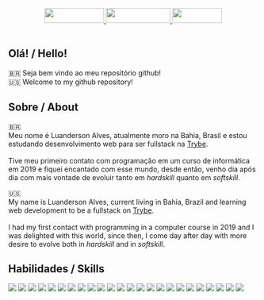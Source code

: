 <div align="center"> 
  <a href="https://www.linkedin.com/in/luandersonalvesdev/">
    <img width="120px" height="30px" src="https://img.shields.io/badge/linkedin-FDECEF?style=for-the-badge&logo=linkedin&logoColor=black">
  </a>
  <a href="https://luandersonalvesdev.github.io/portfolio/">
    <img width="130px" height="30px" src="https://img.shields.io/badge/portfolio-FDECEF?style=for-the-badge&logo=github&logoColor=black">
  </a>
  <a href="mailto:luaoderson@gmail.com?">
    <img width="100px" height="30px" src="https://img.shields.io/badge/gmail-FDECEF?style=for-the-badge&logo=gmail&logoColor=black">
  </a>
</div>

<br>

## **Olá! / Hello!**
🇧🇷 Seja bem vindo ao meu repositório github! <br>
🇺🇸 Welcome to my github repository!

## **Sobre / About**

🇧🇷 <br>
Meu nome é Luanderson Alves, atualmente moro na Bahia, Brasil e estou estudando desenvolvimento web para ser fullstack na <a href="https://www.betrybe.com/">Trybe</a>. <br>
<br>
Tive meu primeiro contato com programação em um curso de informática em 2019 e fiquei encantado com esse mundo, desde então, venho dia após dia com mais vontade de evoluir tanto em _hardskill_ quanto em _softskill_.


🇺🇸 <br>
My name is Luanderson Alves, current living in Bahia, Brazil and learning web development to be a fullstack on <a href="https://www.betrybe.com/">Trybe</a>. <br>
<br>
I had my first contact with programming in a computer course in 2019 and I was delighted with this world, since then, I come day after day with more desire to evolve both in _hardskill_ and in _softskill_.
  
 ## **Habilidades / Skills**
<div>
  <img src="https://img.shields.io/badge/html5-FDECEF?style=for-the-badge&logo=html5&logoColor=black">
  <img src="https://img.shields.io/badge/css3-FDECEF?style=for-the-badge&logo=css3&logoColor=black">
  <img src="https://img.shields.io/badge/JavaScript-FDECEF?style=for-the-badge&logo=javascript&logoColor=black">
  <img src="https://img.shields.io/badge/python-FDECEF?style=for-the-badge&logo=python&logoColor=black">
  <img src="https://img.shields.io/badge/Jest-FDECEF?style=for-the-badge&logo=jest&logoColor=black">  
  <img src="https://img.shields.io/badge/react-FDECEF?style=for-the-badge&logo=react&logoColor=black">
  <img src="https://img.shields.io/badge/tailwindcss-FDECEF?style=for-the-badge&logo=tailwindcss&logoColor=black">
  <img src="https://img.shields.io/badge/bootstrap-FDECEF?style=for-the-badge&logo=bootstrap&logoColor=black">
  <img src="https://img.shields.io/badge/testing%20library-FDECEF?style=for-the-badge&logo=testing-library&logoColor=black">
  <img src="https://img.shields.io/badge/React_Router-FDECEF?style=for-the-badge&logo=react-router&logoColor=black">
  <img src="https://img.shields.io/badge/redux-FDECEF?style=for-the-badge&logo=redux&logoColor=black">
  <img src="https://img.shields.io/badge/vite-FDECEF?style=for-the-badge&logo=vite&logoColor=black">
  <img src="https://img.shields.io/badge/docker-FDECEF?style=for-the-badge&logo=docker&logoColor=black">
  <img src="https://img.shields.io/badge/mysql-FDECEF?style=for-the-badge&logo=mysql&logoColor=black">
  <img src="https://img.shields.io/badge/sequelize-FDECEF?style=for-the-badge&logo=sequelize&logoColor=black">
  <img src="https://img.shields.io/badge/express-FDECEF?style=for-the-badge&logo=express&logoColor=black">
  <img src="https://img.shields.io/badge/mocha-FDECEF?style=for-the-badge&logo=mocha&logoColor=black">
  <img src="https://img.shields.io/badge/chai-FDECEF?style=for-the-badge&logo=chai&logoColor=black">
  <img src="https://img.shields.io/badge/Java-FDECEF?style=for-the-badge&logo=java&logoColor=black">
  <img src="https://img.shields.io/badge/android%20studio-FDECEF?style=for-the-badge&logo=androidstudio&logoColor=black">
  <img src="https://img.shields.io/badge/kotlin-FDECEF?style=for-the-badge&logo=kotlin&logoColor=black">
  <img src="https://img.shields.io/badge/figma-FDECEF?style=for-the-badge&logo=figma&logoColor=black"> 
  <img src="https://img.shields.io/badge/photoshop-FDECEF?style=for-the-badge&logo=Adobe%20Photoshop&logoColor=black"> 
  <img src="https://img.shields.io/badge/git-FDECEF?style=for-the-badge&logo=git&logoColor=black"> 
</div>
